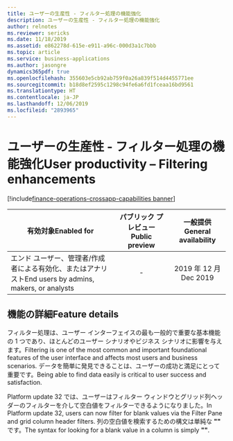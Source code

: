 ```yaml
---
title: ユーザーの生産性 - フィルター処理の機能強化
description: ユーザーの生産性 - フィルター処理の機能強化
author: relnotes
ms.reviewer: sericks
ms.date: 11/18/2019
ms.assetid: e862278d-615e-e911-a96c-000d3a1c7bbb
ms.topic: article
ms.service: business-applications
ms.author: jasongre
dynamics365pdf: true
ms.openlocfilehash: 355603e5cb92ab759f0a26a839f514d4455771ee
ms.sourcegitcommit: b18d8ef2595c1298c94fe6a6fd1fceaa16bd9561
ms.translationtype: HT
ms.contentlocale: ja-JP
ms.lasthandoff: 12/06/2019
ms.locfileid: "2893965"
---
```

# <a name="user-productivity--filtering-enhancements"></a><span data-ttu-id="adcd0-103">ユーザーの生産性 - フィルター処理の機能強化</span><span class="sxs-lookup"><span data-stu-id="adcd0-103">User productivity – Filtering enhancements</span></span>
[!include[finance-operations-crossapp-capabilities banner](../includes/finance-operations-crossapp-capabilities.md)]

| <span data-ttu-id="adcd0-104">有効対象</span><span class="sxs-lookup"><span data-stu-id="adcd0-104">Enabled for</span></span>    |  <span data-ttu-id="adcd0-105">パブリック プレビュー</span><span class="sxs-lookup"><span data-stu-id="adcd0-105">Public preview</span></span> | <span data-ttu-id="adcd0-106">一般提供</span><span class="sxs-lookup"><span data-stu-id="adcd0-106">General availability</span></span> | 
| ---------- | :----------: |:----------: |
|<span data-ttu-id="adcd0-107">エンド ユーザー、管理者/作成者による有効化、またはアナリスト</span><span class="sxs-lookup"><span data-stu-id="adcd0-107">End users by admins, makers, or analysts</span></span>|-| <span data-ttu-id="adcd0-108">2019 年 12 月</span><span class="sxs-lookup"><span data-stu-id="adcd0-108">Dec 2019</span></span>|






## <a name="feature-details"></a><span data-ttu-id="adcd0-109">機能の詳細</span><span class="sxs-lookup"><span data-stu-id="adcd0-109">Feature details</span></span>
<!--feature detail start -->
<span data-ttu-id="adcd0-110">フィルター処理は、ユーザー インターフェイスの最も一般的で重要な基本機能の 1 つであり、ほとんどのユーザー シナリオやビジネス シナリオに影響を与えます。</span><span class="sxs-lookup"><span data-stu-id="adcd0-110">Filtering is one of the most common and important foundational features of the user interface and affects most users and business scenarios.</span></span> <span data-ttu-id="adcd0-111">データを簡単に発見できることは、ユーザーの成功と満足にとって重要です。</span><span class="sxs-lookup"><span data-stu-id="adcd0-111">Being able to find data easily is critical to user success and satisfaction.</span></span> 

<span data-ttu-id="adcd0-112">Platform update 32 では、ユーザーはフィルター ウィンドウとグリッド列ヘッダーのフィルターを介して空白値をフィルターできるようになりました。</span><span class="sxs-lookup"><span data-stu-id="adcd0-112">In Platform update 32, users can now filter for blank values via the Filter Pane and grid column header filters.</span></span> <span data-ttu-id="adcd0-113">列の空白値を検索するための構文は単純な **""** です。</span><span class="sxs-lookup"><span data-stu-id="adcd0-113">The syntax for looking for a blank value in a column is simply **""**.</span></span>  
<!--feature detail end -->









